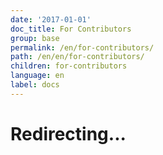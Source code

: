 ```yaml
---
date: '2017-01-01'
doc_title: For Contributors
group: base
permalink: /en/for-contributors/
path: /en/en/for-contributors/
children: for-contributors
language: en
label: docs
---
```


# Redirecting...

<script>
    // window.location.replace("https://github.com/input-output-hk/cardano-sl/blob/develop/CONTRIBUTING.md");
</script>
